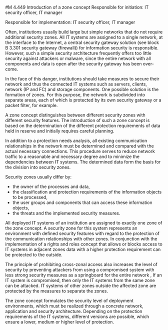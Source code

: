 #M 4.449 Introduction of a zone concept
Responsible for initiation: IT security officer, IT manager

Responsible for implementation: IT security officer, IT manager

Often, institutions usually build large but simple networks that do not require additional security zones. All IT systems are assigned to a single network, at the interface to the Internet, a central security gateway solution (see block B 3.301 security gateway (firewall)) for information security is responsible. However, such a simple security architecture frequently offers too little security against attackers or malware, since the entire network with all components and data is open after the security gateway has been over- come.

In the face of this danger, institutions should take measures to secure their network and thus the connected IT systems such as servers, clients, network (IP and FC) and storage components. One possible solution is the formation of zones. For this purpose, the network is subdivided into separate areas, each of which is protected by its own security gateway or a packet filter, for example.

A zone concept distinguishes between different security zones with different security features. The introduction of such a zone concept is based on the determination of the different protection requirements of data held in reserve and initially requires careful planning.

In addition to a protection needs analysis, all existing communication relationships in the network must be determined and compared with the actual necessary connections. This procedure serves to reduce network traffic to a reasonable and necessary degree and to minimize the dependencies between IT systems. The determined data form the basis for the division into security zones.

Security zones usually differ by:

* the owner of the processes and data,
* the classification and protection requirements of the information objects to be processed,
* the user groups and components that can access these information objects,
* the threats and the implemented security measures.


All deployed IT systems of an institution are assigned to exactly one zone of the zone concept. A security zone for this system represents an environment with defined security features with regard to the protection of the communication relationships with other zones. In conjunction with the implementation of a rights and roles concept that allows or blocks access to IT systems in adjacent zones data with a higher protection requirement can be protected to the outside.

The principle of prohibiting cross-zonal access also increases the level of security by preventing attackers from using a compromised system with less strong security measures as a springboard for the entire network , If an IT system is compromised, then only the IT systems from the same zone can be attacked. IT systems of other zones outside the affected zone are protected by the measures to separate the zones.

The zone concept formulates the security level of deployment environments, which must be realized through a concrete network, application and security architecture. Depending on the protection requirements of the IT systems, different versions are possible, which ensure a lower, medium or higher level of protection.



